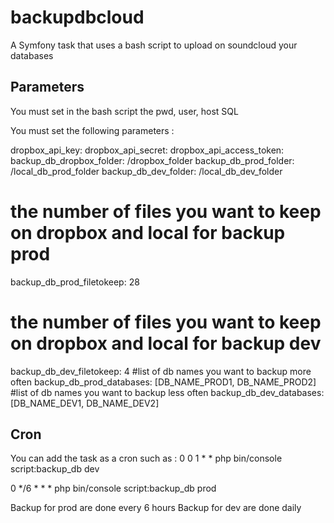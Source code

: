 # backupdbcloud

A Symfony task that uses a bash script to upload on soundcloud your databases

## Parameters
You must set in the bash script the pwd, user, host SQL

You must set the following parameters :

dropbox_api_key:
dropbox_api_secret: 
dropbox_api_access_token:  
backup_db_dropbox_folder: /dropbox_folder
backup_db_prod_folder: /local_db_prod_folder
backup_db_dev_folder:  /local_db_dev_folder
# the number of files you want to keep on dropbox and local for backup prod
backup_db_prod_filetokeep: 28
# the number of files you want to keep on dropbox and local for backup dev
backup_db_dev_filetokeep: 4
#list of db names you want to backup more often
backup_db_prod_databases: [DB_NAME_PROD1, DB_NAME_PROD2]
#list of db names you want to backup less often
backup_db_dev_databases: [DB_NAME_DEV1, DB_NAME_DEV2]


## Cron

You can add the task as a cron such as :
0 0   1 * * php bin/console script:backup_db dev

0 */6 * * * php bin/console script:backup_db prod

Backup for prod are done every 6 hours
Backup for dev are done daily

